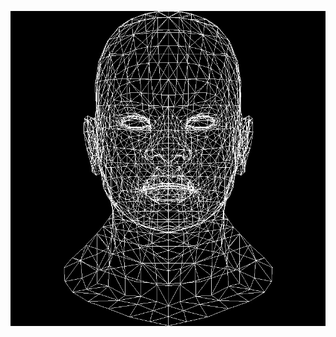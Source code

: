 ![](https://github.com/KienHoSD/3D_programming/blob/main/ssloys_lecture/L1_line_drawing_wireframe_renderer/img/test.jpg)
